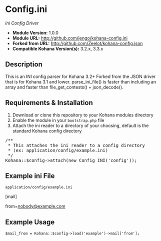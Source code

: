 # Config.ini

*ini Config Driver*

- **Module Version:** 1.0.0
- **Module URL:** http://github.com/jengo/kohana-config.ini
- **Forked from URL:** http://github.com/Zeelot/kohana-config.json
- **Compatible Kohana Version(s):** 3.2.x, 3.3.x

## Description

This is an INI config parser for Kohana 3.2+  Forked from the JSON driver that is for Kohana 3.1 and lower.
parse_ini_file() is faster than including an array and faster than file_get_contests() + json_decode().

## Requirements & Installation

1. Download or clone this repository to your Kohana modules directory
2. Enable the module in your `bootstrap.php` file
3. Attach the ini reader to a directory of your choosing, default is the standard Kohana config directory

<pre></code>/**
 * This attaches the ini reader to a config directory
 * (ex: application/config/example.ini)
 */
Kohana::$config->attach(new Config_INI('config'));
</code></pre>

## Example ini File

`application/config/example.ini`

[mail]

from=nobody@example.com


## Example Usage

	$mail_from = Kohana::$config->load('example')->mail['from'];

